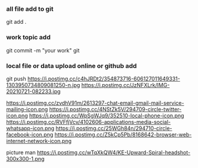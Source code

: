### all file add to git 
git add .
### work topic add
git commit -m "your work" git
### local file or data upload online or github add
git push 
https://i.postimg.cc/c4hJRDt2/354873716-606127011649331-1303950734809081250-n.jpg
https://i.postimg.cc/JzNFXLrk/IMG-20210721-082233.jpg


<!-- icons -->
https://i.postimg.cc/zvdhV91m/2613297-chat-email-gmail-mail-service-mailing-icon.png
https://i.postimg.cc/4NStZk5V/294709-circle-twitter-icon.png
https://i.postimg.cc/WpSgWJq9/352510-local-phone-icon.png
https://i.postimg.cc/RVFfjVcv/4102606-applications-media-social-whatsapp-icon.png
https://i.postimg.cc/25WGh84n/294710-circle-facebook-icon.png
https://i.postimg.cc/Z5kCp5Pb/8168642-browser-web-internet-network-icon.png


picture man
https://i.postimg.cc/wTqXkQW4/KE-Upward-Spiral-headshot-300x300-1.png
